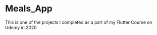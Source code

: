 # Meals_App

This is one of the projects I completed as a part of my Flutter Course on Udemy in 2020
